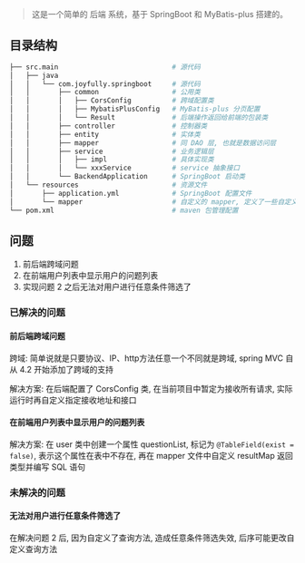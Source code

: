 > 这是一个简单的 后端 系统，基于 SpringBoot 和 MyBatis-plus 搭建的。

## 目录结构

```bash
├── src.main                            # 源代码
│   ├── java                            
│   │   └── com.joyfully.springboot     # 源代码
│   │       ├── common                  # 公用类
│   │       │   ├── CorsConfig          # 跨域配置类
│   │       │   ├── MybatisPlusConfig   # MyBatis-plus 分页配置
│   │       │   └── Result              # 后端操作返回给前端的包装类
│   │       ├── controller              # 控制器类
│   │       ├── entity                  # 实体类
│   │       ├── mapper                  # 同 DAO 层, 也就是数据访问层
│   │       ├── service                 # 业务逻辑层
│   │       │   ├── impl                # 具体实现类
│   │       │   └── xxxService          # service 抽象接口
│   │       └── BackendApplication      # SpringBoot 启动类
│   └── resources                       # 资源文件
│       ├── application.yml             # SpringBoot 配置文件
│       └── mapper                      # 自定义的 mapper, 定义了一些自定义查询方法 
└── pom.xml                             # maven 包管理配置
```

## 问题
 1. 前后端跨域问题
 2. 在前端用户列表中显示用户的问题列表
 3. 实现问题 2 之后无法对用户进行任意条件筛选了
 
### 已解决的问题
#### 前后端跨域问题
跨域: 
简单说就是只要协议、IP、http方法任意一个不同就是跨域, spring MVC 自从  4.2 开始添加了跨域的支持

解决方案:
在后端配置了 CorsConfig 类, 在当前项目中暂定为接收所有请求, 实际运行时再自定义指定接收地址和接口

#### 在前端用户列表中显示用户的问题列表

解决方案:
在 user 类中创建一个属性 questionList, 标记为 `@TableField(exist = false)`, 表示这个属性在表中不存在, 
再在 mapper 文件中自定义 resultMap 返回类型并编写 SQL 语句

### 未解决的问题
#### 无法对用户进行任意条件筛选了
在解决问题 2 后, 因为自定义了查询方法, 造成任意条件筛选失效, 后序可能更改自定义查询方法